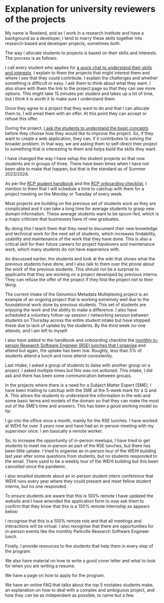 # Explanation for university reviewers of the projects

My name is Rowland, and as I work in a research institute and have a background as a developer, I tend to marry these skills together into research-based and developer projects, sometimes both.  

The way I allocate students to projects is based on their skills and interests. The process is as follows: 

I call every student who applies for [a quick chat to understand their skills and interests](https://wehi-researchcomputing.github.io/email_acknowledgement). I explain to them the projects that might interest them and where I see that they could contribute. I explain the challenges and whether something is difficult or easy. I ask them to think about what they want. I also share with them the link to the project page so that they can see more options. This might take 15 minutes per student and takes up a lot of time, but I think it is worth it to make sure I understand them. 

Once they agree to a project that they want to do and that I can allocate them to, I will email them with an offer. At this point they can accept or refuse this offer.  

During the project, [I ask the students to understand the basic concepts](https://wehi-researchcomputing.github.io/complex-projects) before they choose how they would like to improve the project. So, if they want to create a web application, they can, if it contributes to solving the broader problem. In that way, we are asking them to self-direct their project to something that is interesting to them and helps build the skills they want. 

I have changed the way I have setup the student projects so that now students are in groups of three. There have been times when I have not been able to make that happen, but that is the standard as of Summer 2023/2024. 

As per the [RCP student handbook](https://doi.org/10.6084/m9.figshare.21259467) and the [RCP onboarding checklist](https://doi.org/10.6084/m9.figshare.23280815.v5), I mention to them that I will schedule a time to catchup with them for a project meeting on the Monday or Tuesday of every week. 

Most projects are building on the previous set of students work as they are complicated and it can take a long time for average students to grasp new domain information. These average students want to be spoon-fed, which is a major criticism that businesses have of new graduates. 

By doing this I teach them that they need to document their new knowledge and technical work for the next set of students, which increases findability, usability and maintenance of the work that they have done. This is also a critical skill for their future careers for project handovers and maintenance work, which many students do not have experience with. 

As discussed earlier, the students and look at the wiki that shows what the previous students have done, and I also talk to them over the phone about the work of the previous students. This should not be a surprise to applicants that they are working on a project developed by previous interns. They can refuse the offer of the project if they find the project not to their liking. 

The current intake of the Genomics Metadata Multiplexing project is an example of an ongoing project that is working extremely well due to the foundational work done by previous students. This set of students are enjoying the work and the ability to make a difference. 
I also have scheduled a voluntary follow-up session / networking session between students on Thursday across the entire student intake but have stopped these due to lack of uptake by the students. By the third week no-one attends, and I am left to myself. 

I also have added to the handbook and onboarding checklist the [monthly in-person Research Software Engineer (RSE) lunches that I organise](https://www.eventbrite.com.au/e/rse-parkville-lunch-catchup-tickets-628136371797?aff=ebdsoporgprofile) and attend but again, the uptake has been low. Roughly, less than 5% of students attend a lunch and none attend consistently. 

Last intake, I asked a group of students to liaise with another group on a project. I asked multiple times but this was not actioned. This intake, I did ask and there has been some communication between groups. 

In the projects where there is a need for a Subject Matter Expert (SME), I have been trialling to catchup with the SME at the 5-week mark for a Q and A. This allows the students to understand the information in the wiki and some basic terms and models of the domain so that they can make the most out of the SME’s time and answers. This has been a good working model so far. 

I go into the office once a month, mainly for the RSE lunches. I have worked at WEHI for over 3 years now and have had an in-person meeting with my supervisor once. I am basically a remote worker. 

So, to increase the opportunity of in-person meetups, I have tried to get students to meet me in-person as part of the RSE lunches, but there has been little uptake. I tried to organise an in-person tour of the WEHI building last year after some questions from students, but no students responded to the email. There used to be a weekly tour of the WEHI building but this been cancelled since the pandemic. 

I also emailed students about an in-person student intern conference that WEHI runs every year where they could present and meet fellow student interns, but no one responded. 

To ensure students are aware that this is 100% remote I have updated the website and I have amended the application form to now ask them to confirm that they know that this is a 100% remote internship as appears below: 

I recognise that this is a 100% remote role and that all meetings and interactions will be virtual. I also recognise that there are opportunities for in-person events like the monthly Parkville Research Software Engineer lunch. 

Finally, I provide resources to the students that help them in every step of the program: 

We also have material on how to write a good cover letter and what to look for when you are writing a resume. 

We have a page on how to apply for the program. 

We have an online FAQ that talks about the top 5 mistakes students make, an explanation on how to deal with a complex and ambiguous project, and how they can be as independent as possible, to name but a few. 
